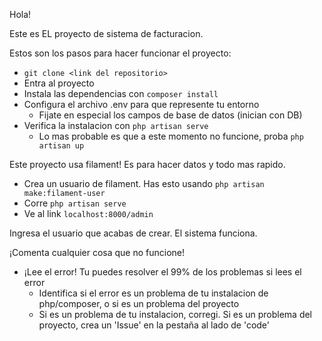 Hola!

Este es EL proyecto de sistema de facturacion.

Estos son los pasos para hacer funcionar el proyecto:

- `git clone <link del repositorio>`
- Entra al proyecto
- Instala las dependencias con `composer install`
- Configura el archivo .env para que represente tu entorno
    - Fijate en especial los campos de base de datos (inician con DB)
- Verifica la instalacion con `php artisan serve`
    - Lo mas probable es que a este momento no funcione, proba `php artisan up`

Este proyecto usa filament! Es para hacer datos y todo mas rapido.

- Crea un usuario de filament. Has esto usando `php artisan make:filament-user`
- Corre `php artisan serve`
- Ve al link `localhost:8000/admin`

Ingresa el usuario que acabas de crear. 
El sistema funciona. 

¡Comenta cualquier cosa que no funcione!

- ¡Lee el error! Tu puedes resolver el 99% de los problemas si lees el error
    - Identifica si el error es un problema de tu instalacion de php/composer, o si es un problema del proyecto
    - Si es un problema de tu instalacion, corregi. Si es un problema del proyecto, crea un 'Issue' en la pestaña al lado de 'code'

